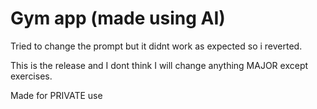 # Gym app (made using AI)

Tried to change the prompt but it didnt work as expected so i reverted.

This is the release and I dont think I will change anything MAJOR except exercises.

Made for PRIVATE use
